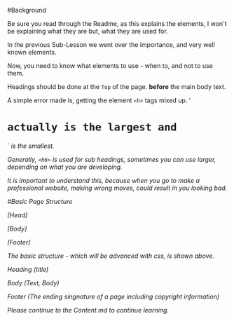 #Background

Be sure you read through the Readme, as this explains the elements, I won't be explaining what they are but, what they are used for. 

In the previous Sub-Lesson we went over the importance, and very well known elements. 

Now, you need to know what elements to use - when to, and not to use them. 

Headings should be done at the `Top` of the page. **before** the main body text. 

A simple error made is, getting the element `<h>` tags mixed up. '<h1>` actually is the largest and `<h6>` is the smallest. 

Generally, `<h6>` is used for sub headings, sometimes you can use larger, depending on what you are developing. 

It is important to understand this, because when you go to make a professional website, making wrong moves, could result in you looking bad. 

#Basic Page Structure

[Head]

[Body]

[Footer]


The basic structure - which will be advanced with css, is shown above. 

Heading (title)

Body (Text, Body)

Footer (The ending singnature of a page including copyright information)


Please continue to the Content.md  to continue learning. 


